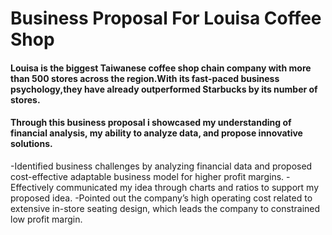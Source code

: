 # Business Proposal For Louisa Coffee Shop

#### Louisa is the biggest Taiwanese coffee shop chain company with more than 500 stores across the region.With its fast-paced business psychology,they have already outperformed Starbucks by its number of stores.  
#### Through this business proposal i showcased my understanding of financial analysis, my ability to analyze data, and propose innovative solutions.﻿

-Identified business challenges by analyzing financial data and proposed cost-effective adaptable business model for higher profit margins.
-Effectively communicated my idea through charts and ratios to support my proposed idea.
-Pointed out the company’s high operating cost related to extensive in-store seating design, which leads the company to constrained low profit margin.
